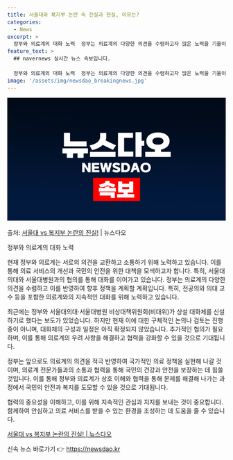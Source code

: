 ```yaml
---
title: 서울대와 복지부 논란 속 진실과 현실, 이유는?
categories:
  - News
excerpt: >
  정부와 의료계의 대화 노력  정부는 의료계의 다양한 의견을 수렴하고자 많은 노력을 기울이고 있으며, 특히 서…
feature_text: >
  ## navernews 실시간 뉴스 속보입니다.

  정부와 의료계의 대화 노력  정부는 의료계의 다양한 의견을 수렴하고자 많은 노력을 기울이고 있으며, 특히 서…
image: '/assets/img/newsdao_breakingnews.jpg'
---
```


![뉴스다오 속보](/assets/img/newsdao_breakingnews.jpg)

<p>출처: <a href="https://newsdao.kr/4245" rel="dofollow">서울대 vs 복지부 논란의 진실!</a> | 뉴스다오</p>

정부와 의료계의 대화 노력

현재 정부와 의료계는 서로의 의견을 교환하고 소통하기 위해 노력하고 있습니다. 이를 통해 의료 서비스의 개선과 국민의 안전을 위한 대책을 모색하고자 합니다. 특히, 서울대의대와 서울대병원과의 협의를 통해 대화를 이어가고 있습니다. 정부는 의료계의 다양한 의견을 수렴하고 이를 반영하여 향후 정책을 계획할 계획입니다. 특히, 전공의와 의대 교수 등을 포함한 의료계와의 지속적인 대화를 위해 노력하고 있습니다. 

최근에는 정부와 서울대의대·서울대병원 비상대책위원회(비대위)가 상설 대화체를 신설하기로 했다는 보도가 있었습니다. 하지만 현재 이에 대한 구체적인 논의나 검토는 진행 중이 아니며, 대화체의 구성과 일정은 아직 확정되지 않았습니다. 추가적인 협의가 필요하며, 이를 통해 의료계의 우려 사항을 해결하고 협력을 강화할 수 있을 것으로 기대됩니다.

정부는 앞으로도 의료계의 의견을 적극 반영하여 국가적인 의료 정책을 실현해 나갈 것이며, 의료계 전문가들과의 소통과 협력을 통해 국민의 건강과 안전을 보장하는 데 힘쓸 것입니다. 이를 통해 정부와 의료계가 상호 이해와 협력을 통해 문제를 해결해 나가는 과정에서 국민의 안전과 복지를 도모할 수 있을 것으로 기대됩니다.

협력의 중요성을 이해하고, 이를 위해 지속적인 관심과 지지를 보내는 것이 중요합니다. 함께하여 안심하고 의료 서비스를 받을 수 있는 환경을 조성하는 데 도움을 줄 수 있습니다.

[서울대 vs 복지부 논란의 진실! | 뉴스다오](https://newsdao.kr/4245) 

신속 뉴스 바로가기 👉 <a href="https://newsdao.kr" rel="dofollow">https://newsdao.kr</a>


